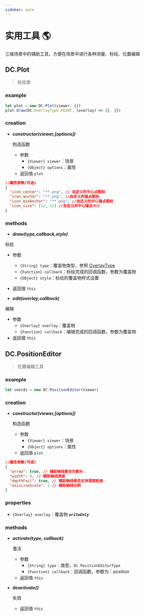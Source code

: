 ```yaml
---
sidebar: auto
---
```


# 实用工具 🌎

三维场景中的辅助工具，方便在场景中进行各种测量、标绘、位置编辑

## DC.Plot

> 标绘类

### example

```js
let plot = new DC.Plot(viewer, {})
plot.draw(DC.OverlayType.POINT, (overlay) => {}, {})
```

### creation

- **_constructor(viewer,[options])_**

  构造函数

  - 参数
    - `{Viewer} viewer`：场景
    - `{Object} options`：属性
  - 返回值 `plot`

```json
//属性参数(可选)
{
  "icon_center": "**.png", // 自定义的中心点图标
  "icon_anchor": "**.png", //自定义的锚点图标
  "icon_midAnchor": "**.png", //自定义的中心锚点图标
  "icon_size": [12, 12] //自定义的中心锚点大小
}
```

### methods

- **_draw(type,callback,style)_**

标绘

- 参数
  - `{String} type`：覆盖物类型，参照 [OverlayType](../base/#overlaytype)
  - `{Function} callback`：标绘完成的回调函数，参数为覆盖物
  - `{Object} style`：标绘的覆盖物样式设置
- 返回值 `this`

- **_edit(overlay,callback)_**

编辑

- 参数
  - `{Overlay} overlay`：覆盖物
  - `{Function} callback`：编辑完成的回调函数，参数为覆盖物
- 返回值 `this`

## DC.PositionEditor

> 位置编辑工具

### example

```js
let coords = new DC.PositionEditor(viewer)
```

### creation

- **_constructor(viewer,[options])_**

  构造函数

  - 参数
    - `{Viewer} viewer`：场景
    - `{Object} options`：属性
  - 返回值 `plot`

```json
//属性参数(可选)
{
  "arrow": true, // 辅助轴线是否为箭头
  "width": 8, // 辅助轴线宽度
  "depthFail": true, // 辅助轴线是否支持深度检测
  "axisLineScale": 1 // 辅助轴线比例
}
```

### properties

- `{Overlay} overlay`：覆盖物 **_`writeOnly`_**

### methods

- **_activate(type, callback)_**

  激活

  - 参数
    - `{String} type`：类型，`DC.PositionEditorType`
    - `{Function} callback`：回调函数，参数为：position
  - 返回值 `this`

- **_deactivate()_**

  失效

  - 返回值 `this`

